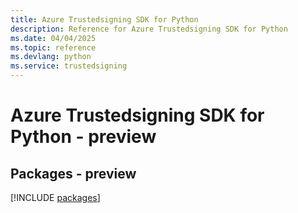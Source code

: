 ```yaml
---
title: Azure Trustedsigning SDK for Python
description: Reference for Azure Trustedsigning SDK for Python
ms.date: 04/04/2025
ms.topic: reference
ms.devlang: python
ms.service: trustedsigning
---
```

# Azure Trustedsigning SDK for Python - preview
## Packages - preview
[!INCLUDE [packages](trustedsigning-index.md)]